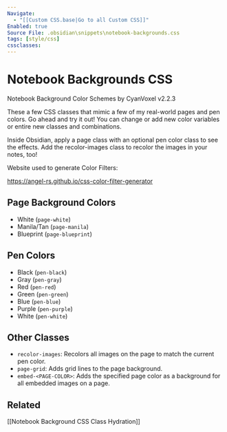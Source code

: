 ```yaml
---
Navigate:
  - "[[Custom CSS.base|Go to all Custom CSS]]"
Enabled: true
Source File: .obsidian\snippets\notebook-backgrounds.css
tags: [style/css]
cssclasses:
---
```

# Notebook Backgrounds CSS

Notebook Background Color Schemes by CyanVoxel v2.2.3

These a few CSS classes that mimic a few of my real-world pages and pen colors. Go ahead and try it out! You can change or add new color variables or entire new classes and combinations. 

Inside Obsidian, apply a page class with an optional pen color class to see the effects. Add the recolor-images class to recolor the images in your notes, too!

Website used to generate Color Filters:

https://angel-rs.github.io/css-color-filter-generator

## Page Background Colors

- White (`page-white`)
- Manila/Tan (`page-manila`)
- Blueprint (`page-blueprint`)

## Pen Colors

- Black (`pen-black`)
- Gray (`pen-gray`)
- Red (`pen-red`)
- Green (`pen-green`)
- Blue (`pen-blue`)
- Purple (`pen-purple`)
- White (`pen-white`)

## Other Classes

- `recolor-images`: Recolors all images on the page to match the current pen color.
- `page-grid`: Adds grid lines to the page background.
- `embed-<PAGE-COLOR>`: Adds the specified page color as a background for all embedded images on a page.

## Related

[[Notebook Background CSS Class Hydration]]
